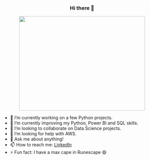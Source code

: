 ###  <p align="center"> Hi there 👋 </p>


<p align="center">
<img src= "https://user-images.githubusercontent.com/83758339/144259985-6fbe7bda-085e-41d9-9388-4c9675275fdc.gif" width="400" height="300"/>
</p>

- 🔭 I’m currently working on a few Python projects.
- 🌱 I’m currently improving my Python, Power BI and SQL skills.
- 👯 I’m looking to collaborate on Data Science projects.
- 🤔 I’m looking for help with AWS.
- 💬 Ask me about anything!
- 📫 How to reach me: [LinkedIn](https://www.linkedin.com/in/sergei-s-393634174/)
- ⚡ Fun fact: I have a max cape in Runescape 😄
